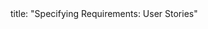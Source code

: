 <frontmatter>
title: "Specifying Requirements: User Stories"
</frontmatter>

<include src="navbar.md" boilerplate />

<include src="container-inPage-asFlat.md" boilerplate />